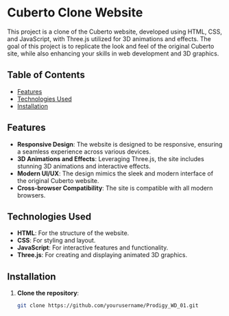 # Cuberto Clone Website

This project is a clone of the Cuberto website, developed using HTML, CSS, and JavaScript, with Three.js utilized for 3D animations and effects. The goal of this project is to replicate the look and feel of the original Cuberto site, while also enhancing your skills in web development and 3D graphics.

## Table of Contents

- [Features](#features)
- [Technologies Used](#technologies-used)
- [Installation](#installation)


## Features

- **Responsive Design**: The website is designed to be responsive, ensuring a seamless experience across various devices.
- **3D Animations and Effects**: Leveraging Three.js, the site includes stunning 3D animations and interactive effects.
- **Modern UI/UX**: The design mimics the sleek and modern interface of the original Cuberto website.
- **Cross-browser Compatibility**: The site is compatible with all modern browsers.

## Technologies Used

- **HTML**: For the structure of the website.
- **CSS**: For styling and layout.
- **JavaScript**: For interactive features and functionality.
- **Three.js**: For creating and displaying animated 3D graphics.

## Installation

1. **Clone the repository**:
   ```bash
   git clone https://github.com/yourusername/Prodigy_WD_01.git
